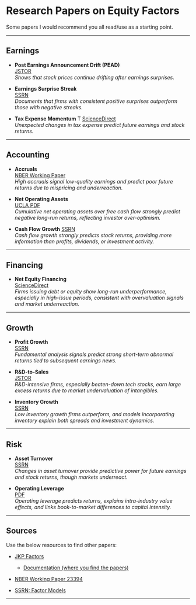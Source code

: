 # Research Papers on Equity Factors

Some papers I would recommend you all read/use as a starting point.

---

## Earnings

- **Post Earnings Announcement Drift (PEAD)**  
  [JSTOR](https://www.jstor.org/stable/247321?seq=1)  
  *Shows that stock prices continue drifting after earnings surprises.*

- **Earnings Surprise Streak**  
  [SSRN](https://papers.ssrn.com/sol3/papers.cfm?abstract_id=1343451)  
  *Documents that firms with consistent positive surprises outperform those with negative streaks.*

- **Tax Expense Momentum**  T
  [ScienceDirect](https://www.sciencedirect.com/science/article/pii/0304405X79900126)  
  *Unexpected changes in tax expense predict future earnings and stock returns.*

---

## Accounting

- **Accruals**  
  [NBER Working Paper](https://www.nber.org/system/files/working_papers/w8308/w8308.pdf)  
  *High accruals signal low-quality earnings and predict poor future returns due to mispricing and underreaction.*

- **Net Operating Assets**  
  [UCLA PDF](https://www.anderson.ucla.edu/documents/sites/about/clubs/asam/5-Do-investors-overvalue-firms-with-bloated-balance-sheets.pdf)  
  *Cumulative net operating assets over free cash flow strongly predict negative long-run returns, reflecting investor over-optimism.*

- **Cash Flow Growth**
  [SSRN](https://papers.ssrn.com/sol3/papers.cfm?abstract_id=2840035)  
  *Cash flow growth strongly predicts stock returns, providing more information than profits, dividends, or investment activity.*

---

## Financing

- **Net Equity Financing**  
  [ScienceDirect](https://www.sciencedirect.com/science/article/pii/S0165410106000371)  
  *Firms issuing debt or equity show long-run underperformance, especially in high-issue periods, consistent with overvaluation signals and market underreaction.*

---

## Growth

- **Profit Growth**  
  [SSRN](https://papers.ssrn.com/sol3/papers.cfm?abstract_id=40740)  
  *Fundamental analysis signals predict strong short-term abnormal returns tied to subsequent earnings news.*

- **R&D-to-Sales**  
  [JSTOR](https://www.jstor.org/stable/2697829)  
  *R&D-intensive firms, especially beaten-down tech stocks, earn large excess returns due to market undervaluation of intangibles.*

- **Inventory Growth**  
  [SSRN](https://papers.ssrn.com/sol3/papers.cfm?abstract_id=1526726)  
  *Low inventory growth firms outperform, and models incorporating inventory explain both spreads and investment dynamics.*

---

## Risk

- **Asset Turnover**  
  [SSRN](https://papers.ssrn.com/sol3/papers.cfm?abstract_id=1101981)  
  *Changes in asset turnover provide  predictive power for future earnings and stock returns, though markets underreact.*

- **Operating Leverage**  
  [PDF](https://tevgeniou.github.io/EquityRiskFactors/bibliography/OperatingLeverageFactor.pdf)  
  *Operating leverage predicts returns, explains intra-industry value effects, and links book-to-market differences to capital intensity.*

---

## Sources

Use the below resources to find other papers:

- [JKP Factors](https://jkpfactors.com/)  
  - [Documentation (where you find the papers)](https://jkpfactors.s3.amazonaws.com/documents/Documentation.pdf)

- [NBER Working Paper 23394](https://www.nber.org/system/files/working_papers/w23394/w23394.pdf)

- [SSRN: Factor Models](https://papers.ssrn.com/sol3/papers.cfm?abstract_id=3604626)

---
